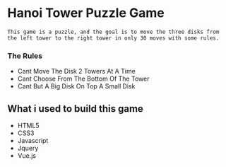 # Hanoi Tower Puzzle Game

`This game is a puzzle, and the goal is to move the three disks from the left tower to the right tower in only 30 moves with some rules.`

### The Rules
* Cant Move The Disk 2 Towers At A Time
* Cant Choose From The Bottom Of The Tower
* Cant But A Big Disk On Top A Small Disk


## What i used to build this game

* HTML5
* CSS3
* Javascript
* Jquery
* Vue.js



